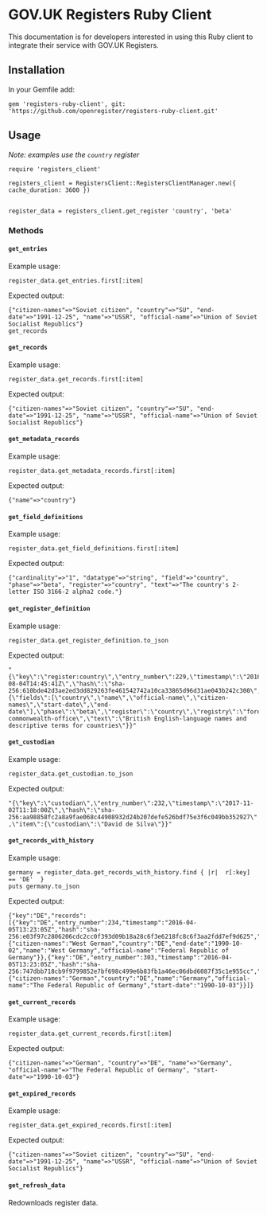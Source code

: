 # GOV.UK Registers Ruby Client

This documentation is for developers interested in using this Ruby client to integrate their service with GOV.UK Registers. 

## Installation
In your Gemfile add:
```
gem 'registers-ruby-client', git: 'https://github.com/openregister/registers-ruby-client.git'
```
## Usage

_Note: examples use the `country` register_

```
require 'registers_client'

registers_client = RegistersClient::RegistersClientManager.new({ cache_duration: 3600 })


register_data = registers_client.get_register 'country', 'beta'
```

### Methods

#### `get_entries`

Example usage:

`register_data.get_entries.first[:item]`

Expected output:

```
{"citizen-names"=>"Soviet citizen", "country"=>"SU", "end-date"=>"1991-12-25", "name"=>"USSR", "official-name"=>"Union of Soviet Socialist Republics"}
get_records
```

#### `get_records`

Example usage:

`register_data.get_records.first[:item]`

Expected output:

```
{"citizen-names"=>"Soviet citizen", "country"=>"SU", "end-date"=>"1991-12-25", "name"=>"USSR", "official-name"=>"Union of Soviet Socialist Republics"}
```

#### `get_metadata_records`

Example usage:

`register_data.get_metadata_records.first[:item]`

Expected output:

`{"name"=>"country"}`

#### `get_field_definitions`

Example usage:

`register_data.get_field_definitions.first[:item]`

Expected output:

```
{"cardinality"=>"1", "datatype"=>"string", "field"=>"country", "phase"=>"beta", "register"=>"country", "text"=>"The country's 2-letter ISO 3166-2 alpha2 code."}
```

#### `get_register_definition`

Example usage:

`register_data.get_register_definition.to_json`

Expected output:

```
"{\"key\":\"register:country\",\"entry_number\":229,\"timestamp\":\"2016-08-04T14:45:41Z\",\"hash\":\"sha-256:610bde42d3ae2ed3dd829263fe461542742a10ca33865d96d31ae043b242c300\",\"item\":{\"fields\":[\"country\",\"name\",\"official-name\",\"citizen-names\",\"start-date\",\"end-date\"],\"phase\":\"beta\",\"register\":\"country\",\"registry\":\"foreign-commonwealth-office\",\"text\":\"British English-language names and descriptive terms for countries\"}}"
```

#### `get_custodian`

Example usage:

`register_data.get_custodian.to_json`

Expected output:

`"{\"key\":\"custodian\",\"entry_number\":232,\"timestamp\":\"2017-11-02T11:18:00Z\",\"hash\":\"sha-256:aa98858fc2a8a9fae068c44908932d24b207defe526bdf75e3f6c049bb352927\",\"item\":{\"custodian\":\"David de Silva\"}}"`

#### `get_records_with_history`

Example usage:

```
germany = register_data.get_records_with_history.find { |r|  r[:key] == 'DE'  }
puts germany.to_json
```

Expected output:

```
{"key":"DE","records":[{"key":"DE","entry_number":234,"timestamp":"2016-04-05T13:23:05Z","hash":"sha-256:e03f97c2806206cdc2cc0f393d09b18a28c6f3e6218fc8c6f3aa2fdd7ef9d625","item":{"citizen-names":"West German","country":"DE","end-date":"1990-10-02","name":"West Germany","official-name":"Federal Republic of Germany"}},{"key":"DE","entry_number":303,"timestamp":"2016-04-05T13:23:05Z","hash":"sha-256:747dbb718cb9f9799852e7bf698c499e6b83fb1a46ec06dbd6087f35c1e955cc","item":{"citizen-names":"German","country":"DE","name":"Germany","official-name":"The Federal Republic of Germany","start-date":"1990-10-03"}}]}
```

#### `get_current_records`

Example usage:

`register_data.get_current_records.first[:item]`

Expected output:

`{"citizen-names"=>"German", "country"=>"DE", "name"=>"Germany", "official-name"=>"The Federal Republic of Germany", "start-date"=>"1990-10-03"}`

#### `get_expired_records`

Example usage:

`register_data.get_expired_records.first[:item]`

Expected output:

```
{"citizen-names"=>"Soviet citizen", "country"=>"SU", "end-date"=>"1991-12-25", "name"=>"USSR", "official-name"=>"Union of Soviet Socialist Republics"}
```

#### `get_refresh_data`

Redownloads register data. 







